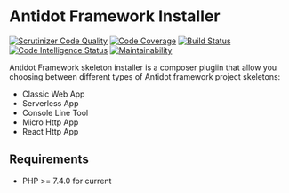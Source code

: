 Antidot Framework Installer
=================

[![Scrutinizer Code Quality](https://scrutinizer-ci.com/g/antidot-framework/installer/badges/quality-score.png?b=master)](https://scrutinizer-ci.com/g/antidot-framework/installer/?branch=master)
[![Code Coverage](https://scrutinizer-ci.com/g/antidot-framework/installer/badges/coverage.png?b=master)](https://scrutinizer-ci.com/g/antidot-framework/installer/?branch=master)
[![Build Status](https://scrutinizer-ci.com/g/antidot-framework/installer/badges/build.png?b=master)](https://scrutinizer-ci.com/g/antidot-framework/installer/build-status/master)
[![Code Intelligence Status](https://scrutinizer-ci.com/g/antidot-framework/installer/badges/code-intelligence.svg?b=master)](https://scrutinizer-ci.com/code-intelligence)
[![Maintainability](https://api.codeclimate.com/v1/badges/aaa9bb8ececfaa6276b3/maintainability)](https://codeclimate.com/github/antidot-framework/installer/maintainability)

Antidot Framework skeleton installer is a composer plugiin that allow you choosing between different types of Antidot framework project skeletons:

* Classic Web App
* Serverless App
* Console Line Tool
* Micro Http App
* React Http App

## Requirements

* PHP >= 7.4.0 for current

